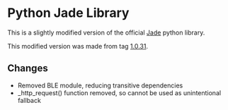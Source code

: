 # Python Jade Library

This is a slightly modified version of the official [Jade](https://github.com/Blockstream/Jade) python library.

This modified version was made from tag [1.0.31](https://github.com/Blockstream/Jade/releases/tag/1.0.31).

## Changes

- Removed BLE module, reducing transitive dependencies
- _http_request() function removed, so cannot be used as unintentional fallback

